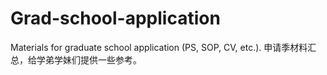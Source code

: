 # Grad-school-application
Materials for graduate school application (PS, SOP, CV, etc.). 申请季材料汇总，给学弟学妹们提供一些参考。
